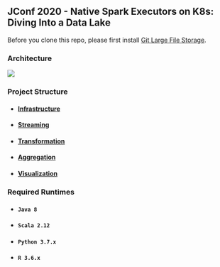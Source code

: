 ## JConf 2020 - Native Spark Executors on K8s: Diving Into a Data Lake

Before you clone this repo, please first install [Git Large File Storage](https://help.github.com/en/articles/installing-git-large-file-storage).

### Architecture
![](images/architecture.png)

### Project Structure
* #### [Infrastructure](infrastructure/README.md)

* #### [Streaming](streaming/README.md)

* #### [Transformation](transformation/README.md)

* #### [Aggregation](visualization/README.md)

* #### [Visualization](visualization/README.md)

### Required Runtimes

* #### `Java 8`

* #### `Scala 2.12`

* #### `Python 3.7.x`

* #### `R 3.6.x`
